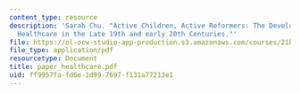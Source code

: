 ```yaml
---
content_type: resource
description: 'Sarah Chu. "Active Children, Active Reformers: The Development of Child
  Healthcare in the Late 19th and early 20th Centuries."'
file: https://ol-ocw-studio-app-production.s3.amazonaws.com/courses/21h-221-the-places-of-migration-in-united-states-history-fall-2006/ff9957fafd6e1d997697f131a77213e1_paper_healthcare.pdf
file_type: application/pdf
resourcetype: Document
title: paper_healthcare.pdf
uid: ff9957fa-fd6e-1d99-7697-f131a77213e1
---
```

